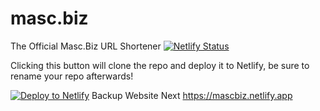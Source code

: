 # masc.biz

The Official Masc.Biz URL Shortener
[![Netlify Status](https://api.netlify.com/api/v1/badges/cbf0d46d-eb98-4c9d-8a61-5e3585ea2e40/deploy-status)](https://masc.biz/status)

Clicking this button will clone the repo and deploy it to Netlify, be sure to rename your repo afterwards!

[![Deploy to Netlify](https://www.netlify.com/img/deploy/button.svg)](https://app.netlify.com/start/deploy?repository=https://github.com/mascbiz/masc.biz&utm_source=github&utm_medium=shortener-cs&utm_campaign=devex)
Backup Website Next
https://mascbiz.netlify.app
